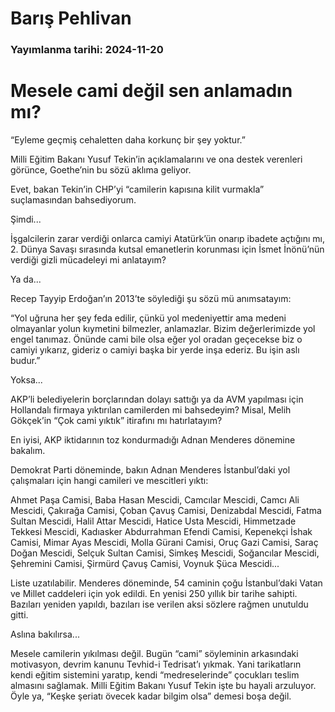 # Barış Pehlivan

### Yayımlanma tarihi: 2024-11-20

# Mesele cami değil sen anlamadın mı?

“Eyleme geçmiş cehaletten daha korkunç bir şey yoktur.”

Milli Eğitim Bakanı Yusuf Tekin’in açıklamalarını ve ona destek verenleri görünce, Goethe’nin bu sözü aklıma geliyor.

Evet, bakan Tekin’in CHP’yi “camilerin kapısına kilit vurmakla” suçlamasından bahsediyorum.

Şimdi...

İşgalcilerin zarar verdiği onlarca camiyi Atatürk’ün onarıp ibadete açtığını mı, 2. Dünya Savaşı sırasında kutsal emanetlerin korunması için İsmet İnönü’nün verdiği gizli mücadeleyi mi anlatayım?

Ya da...

Recep Tayyip Erdoğan’ın 2013’te söylediği şu sözü mü anımsatayım:

“Yol uğruna her şey feda edilir, çünkü yol medeniyettir ama medeni olmayanlar yolun kıymetini bilmezler, anlamazlar. Bizim değerlerimizde yol engel tanımaz. Önünde cami bile olsa eğer yol oradan geçecekse biz o camiyi yıkarız, gideriz o camiyi başka bir yerde inşa ederiz. Bu işin aslı budur.”

Yoksa...

AKP’li belediyelerin borçlarından dolayı sattığı ya da AVM yapılması için Hollandalı firmaya yıktırılan camilerden mi bahsedeyim? Misal, Melih Gökçek’in “Çok cami yıktık” itirafını mı hatırlatayım?

En iyisi, AKP iktidarının toz kondurmadığı Adnan Menderes dönemine bakalım.

Demokrat Parti döneminde, bakın Adnan Menderes İstanbul’daki yol çalışmaları için hangi camileri ve mescitleri yıktı:

Ahmet Paşa Camisi, Baba Hasan Mescidi, Camcılar Mescidi, Camcı Ali Mescidi, Çakırağa Camisi, Çoban Çavuş Camisi, Denizabdal Mescidi, Fatma Sultan Mescidi, Halil Attar Mescidi, Hatice Usta Mescidi, Himmetzade Tekkesi Mescidi, Kadıasker Abdurrahman Efendi Camisi, Kepenekçi İshak Camisi, Mimar Ayas Mescidi, Molla Gürani Camisi, Oruç Gazi Camisi, Saraç Doğan Mescidi, Selçuk Sultan Camisi, Simkeş Mescidi, Soğancılar Mescidi, Şehremini Camisi, Şirmürd Çavuş Camisi, Voynuk Şüca Mescidi...

Liste uzatılabilir. Menderes döneminde, 54 caminin çoğu İstanbul’daki Vatan ve Millet caddeleri için yok edildi. En yenisi 250 yıllık bir tarihe sahipti. Bazıları yeniden yapıldı, bazıları ise verilen aksi sözlere rağmen unutuldu gitti.

Aslına bakılırsa...

Mesele camilerin yıkılması değil. Bugün “cami” söyleminin arkasındaki motivasyon, devrim kanunu Tevhid-i Tedrisat’ı yıkmak. Yani tarikatların kendi eğitim sistemini yaratıp, kendi “medreselerinde” çocukları teslim almasını sağlamak. Milli Eğitim Bakanı Yusuf Tekin işte bu hayali arzuluyor. Öyle ya, “Keşke şeriatı övecek kadar bilgim olsa” demesi boşa değil.

